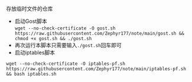 存放临时文件的仓库
* 启动Gost脚本  
  `wget --no-check-certificate -O gost.sh https://raw.githubusercontent.com/Zephyr177/note/main/gost.sh && chmod +x gost.sh && ./gost.sh`  
* 再次运行本脚本只需要输入`./gost.sh`回车即可
* 启动iptables脚本
```shell script
wget --no-check-certificate -O iptables-pf.sh https://raw.githubusercontent.com/Zephyr177/note/main/iptables-pf.sh && bash iptables.sh
```
